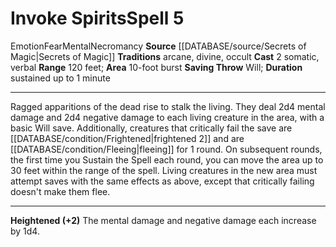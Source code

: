 ﻿---
actions: '[two-actions]'
area: 10-foot burst
bloodline: null
component:
- Somatic
- Verbal
cost: null
deity: null
domain: null
duration: sustained up to 1 minute
element: null
heighten: '+2'
heighten_level: 5, 7, 9
id: '937'
lesson: null
level: '5'
mystery: null
name: Invoke Spirits
patron_theme: null
range: 120 feet
rarity: Common
requirement: null
rus_type_level: null
saving_throw: Will
school: Necromancy
source: '[[DATABASE/source/Secrets of Magic|Secrets of Magic]]'
target: null
tradition:
- Arcane
- Divine
- Occult
trait:
- '[[DATABASE/trait/Emotion|Emotion]]'
- '[[DATABASE/trait/Fear|Fear]]'
- '[[DATABASE/trait/Mental|Mental]]'
- '[[DATABASE/trait/Necromancy|Necromancy]]'
trigger: null
type: Spell

---
# Invoke Spirits<span class="item-type">Spell 5</span>

<span class="item-trait">Emotion</span><span class="item-trait">Fear</span><span class="item-trait">Mental</span><span class="item-trait">Necromancy</span>
**Source** [[DATABASE/source/Secrets of Magic|Secrets of Magic]] 
**Traditions** arcane, divine, occult
**Cast** <span class="action-icon">2</span> somatic, verbal
**Range** 120 feet; **Area** 10-foot burst
**Saving Throw** Will; **Duration** sustained up to 1 minute

---
Ragged apparitions of the dead rise to stalk the living. They deal 2d4 mental damage and 2d4 negative damage to each living creature in the area, with a basic Will save. Additionally, creatures that critically fail the save are [[DATABASE/condition/Frightened|frightened 2]] and are [[DATABASE/condition/Fleeing|fleeing]] for 1 round.
 On subsequent rounds, the first time you Sustain the Spell each round, you can move the area up to 30 feet within the range of the spell. Living creatures in the new area must attempt saves with the same effects as above, except that critically failing doesn't make them flee.

---
**Heightened (+2)** The mental damage and negative damage each increase by 1d4.